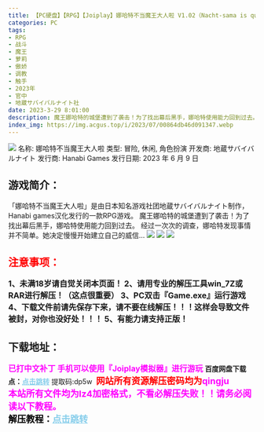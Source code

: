 ```yaml
---
title: 【PC硬盘】【RPG】【Joiplay】娜哈特不当魔王大人啦 V1.02（Nacht-sama is quitting being the demon king!）
categories: PC
tags:
- RPG
- 战斗
- 魔王
- 萝莉
- 傲娇
- 调教
- 触手
- 2023年
- 官中
- 地蔵サバイバルナイト社
date: 2023-3-29 8:01:00
description: 魔王娜哈特的城堡遭到了袭击！为了找出幕后黑手，娜哈特使用能力回到过去。经过一次次的调查，娜哈特发现事情并不简单。她决定慢慢开始建立自己的威信...
index_img: https://img.acgus.top/i/2023/07/00864db46d091347.webp
---
```

![](https://img.acgus.top/i/2023/07/00864db46d091347.webp)
名称: 娜哈特不当魔王大人啦
类型: 冒险, 休闲, 角色扮演
开发商: 地蔵サバイバルナイト
发行商: Hanabi Games
发行日期: 2023 年 6 月 9 日

## 游戏简介：
「娜哈特不当魔王大人啦」是由日本知名游戏社团地蔵サバイバルナイト制作，Hanabi games汉化发行的一款RPG游戏。
魔王娜哈特的城堡遭到了袭击！为了找出幕后黑手，娜哈特使用能力回到过去。
经过一次次的调查，娜哈特发现事情并不简单。她决定慢慢开始建立自己的威信...
![](https://img.acgus.top/i/2023/07/051d36d69f091353.webp)
![](https://img.acgus.top/i/2023/07/da94f7d6db091351.webp)
![](https://img.acgus.top/i/2023/07/f0949b860c091350.webp)





## <font color=#FF0000 >注意事项：</font>
<font size=3><b>1、未满18岁请自觉关闭本页面！
2、请用专业的解压工具win_7Z或RAR进行解压！（这点很重要）
3、PC双击『Game.exe』运行游戏
4、下载文件前请先保存下来，请不要在线解压！！！这样会导致文件被封，对你也没好处！！！
5、有能力请支持正版！</b></font>

## 下载地址：
<font color=#FF00FF size=3><b>已打中文补丁</b></font>
<font color=#FF00FF size=3>**手机可以使用『Joiplay模拟器』进行游玩**</font>
<b>百度网盘下载点：</b><a href="https://pan.baidu.com/s/1kQ3lOR6xq3RUlC4H6-Yl-Q?pwd=dp5w" style="color: #87CEEB;"><b>点击跳转</b></a> 提取码:dp5w
<a style="padding: 0" href="https://post.qingju.org/AD/"><img style="max-width:100%" src="https://img.acgus.top/i/2024/07/478f689b8021d8d499ab43d21acf137a.gif" alt=""></a>
<b><font color=#FF0000 size=4>网站所有资源解压密码均为</b></font><b><font color=#FF00FF size=4>qingju</font><font color=#FF0000 ></font></b><br><b><font color=#FF00FF size=4>本站所有文件均为lz4加密格式，不看必解压失败！！请务必阅读以下教程。</b></font><br><b><font color=#000 size=4>解压教程：</b><a href="https://post.qingju.org/tutorial/000/" style="color: #87CEEB;"><b>点击跳转</b></a>